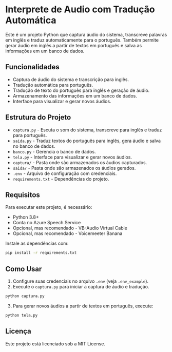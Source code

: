 # Interprete de Audio com Tradução Automática

Este é um projeto Python que captura áudio do sistema, transcreve palavras em inglês e traduz automaticamente para o português. Também permite gerar áudio em inglês a partir de textos em português e salva as informações em um banco de dados.

## Funcionalidades

- Captura de áudio do sistema e transcrição para inglês.
- Tradução automática para português.
- Tradução de texto do português para inglês e geração de áudio.
- Armazenamento das informações em um banco de dados.
- Interface para visualizar e gerar novos áudios.

## Estrutura do Projeto

- `captura.py` - Escuta o som do sistema, transcreve para inglês e traduz para português.
- `saida.py` - Traduz textos do português para inglês, gera áudio e salva no banco de dados.
- `banco.py` - Gerencia o banco de dados.
- `tela.py` - Interface para visualizar e gerar novos áudios.
- `captura/` - Pasta onde são armazenados os áudios capturados.
- `saida/` - Pasta onde são armazenados os áudios gerados.
- `.env` - Arquivo de configuração com credenciais.
- `requirements.txt` - Dependências do projeto.

## Requisitos

Para executar este projeto, é necessário:

- Python 3.8+
- Conta no Azure Speech Service
- Opcional, mas recomendado - VB-Audio Virtual Cable
- Opcional, mas recomendado - Voicemeeter Banana

Instale as dependências com:
```sh
pip install -r requirements.txt
```

## Como Usar

1. Configure suas credenciais no arquivo `.env` (veja `.env_example`).
2. Execute o `captura.py` para iniciar a captura de áudio e tradução.
```sh
python captura.py
```
3. Para gerar novos áudios a partir de textos em português, execute:
```sh
python tela.py
```

## Licença

Este projeto está licenciado sob a MIT License.
